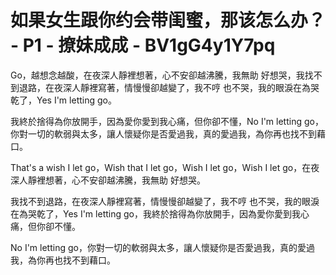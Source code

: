 # 如果女生跟你约会带闺蜜，那该怎么办？ - P1 - 撩妹成成 - BV1gG4y1Y7pq

Go，越想念越酸，在夜深人靜裡想著，心不安卻越沸騰，我無助 好想哭，我找不到退路，在夜深人靜裡寫著，情慢慢卻越變了，我不哼 也不哭，我的眼淚在為哭乾了，Yes I'm letting go。

我終於捨得為你放開手，因為愛你愛到我心痛，但你卻不懂，No I'm letting go，你對一切的軟弱與太多，讓人懷疑你是否愛過我，真的愛過我，為你再也找不到藉口。

That's a wish I let go，Wish that I let go，Wish I let go，Wish I let go，在夜深人靜裡想著，心不安卻越沸騰，我無助 好想哭。

我找不到退路，在夜深人靜裡寫著，情慢慢卻越變了，我不哼 也不哭，我的眼淚在為哭乾了，Yes I'm letting go，我終於捨得為你放開手，因為愛你愛到我心痛，但你卻不懂。

No I'm letting go，你對一切的軟弱與太多，讓人懷疑你是否愛過我，真的愛過我，為你再也找不到藉口。